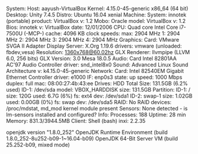 System:    Host: aayush-VirtualBox Kernel: 4.15.0-45-generic x86_64 (64 bit)
           Desktop: Unity 7.4.5  Distro: Ubuntu 16.04 xenial
Machine:   System: innotek (portable) product: VirtualBox v: 1.2
           Mobo: Oracle model: VirtualBox v: 1.2
           Bios: innotek v: VirtualBox date: 12/01/2006
CPU:       Quad core Intel Core i7-7500U (-MCP-) cache: 4096 KB 
           clock speeds: max: 2904 MHz 1: 2904 MHz 2: 2904 MHz 3: 2904 MHz
           4: 2904 MHz
Graphics:  Card: VMware SVGA II Adapter
           Display Server: X.Org 1.19.6 drivers: vmware (unloaded: fbdev,vesa)
           Resolution: 1360x768@60.02hz
           GLX Renderer: llvmpipe (LLVM 6.0, 256 bits)
           GLX Version: 3.0 Mesa 18.0.5
Audio:     Card Intel 82801AA AC'97 Audio Controller driver: snd_intel8x0
           Sound: Advanced Linux Sound Architecture v: k4.15.0-45-generic
Network:   Card: Intel 82540EM Gigabit Ethernet Controller driver: e1000
           IF: enp0s3 state: up speed: 1000 Mbps duplex: full
           mac: 08:00:27:4b:43:ee
Drives:    HDD Total Size: 131.5GB (6.2% used)
           ID-1: /dev/sda model: VBOX_HARDDISK size: 131.5GB
Partition: ID-1: / size: 120G used: 6.7G (6%) fs: ext4 dev: /dev/sda1
           ID-2: swap-1 size: 1.02GB used: 0.00GB (0%) fs: swap dev: /dev/sda5
RAID:      No RAID devices: /proc/mdstat, md_mod kernel module present
Sensors:   None detected - is lm-sensors installed and configured?
Info:      Processes: 188 Uptime: 28 min Memory: 831.3/3944.5MB
           Client: Shell (bash) inxi: 2.2.35 


openjdk version "1.8.0_252"
OpenJDK Runtime Environment (build 1.8.0_252-8u252-b09-1~16.04-b09)
OpenJDK 64-Bit Server VM (build 25.252-b09, mixed mode)

